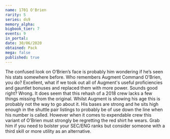 ```yaml
---
name: 1701 O'Brien
rarity: 5
series: ds9
memory_alpha:
bigbook_tier: 7
events: 9
in_portal:
date: 30/06/2020
obtained: Pack
mega: false
published: true
---
```


The confused look on O’Brien’s face is probably him wondering if he’s seen his stats somewhere before. Who remembers Augment Command O’Brien, you do? Excellent, what if we took out all of Augment's useful proficiencies and gauntlet bonuses and replaced them with more power. Sounds good right? Wrong.
It does seem that this rehash of a 2018 crew lacks a few things missing from the original. Whilst Augment is showing his age this is probably not the way to go about it. His bases are strong and he sits high enough in the shuttle pair listings to probably be of use down the line when his number is called. However when it comes to expendable crew this variant of O’Brien must strongly be regretting the red shirt he wears. Grab him if you need to bolster your SEC/ENG ranks but consider someone with a third skill or more utility as an alternative.
